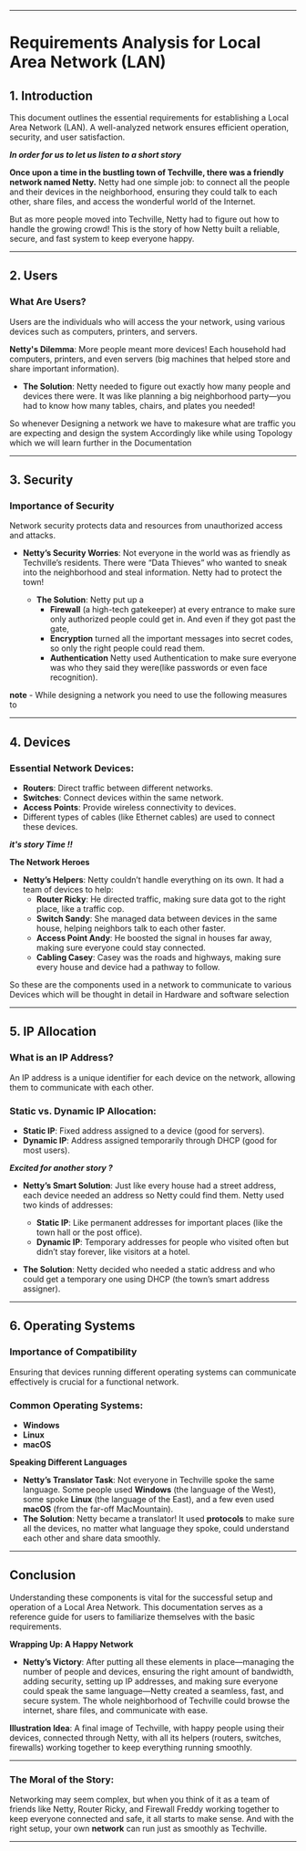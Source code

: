 

---

# **Requirements Analysis for Local Area Network (LAN)**

## **1. Introduction**
This document outlines the essential requirements for establishing a Local Area Network (LAN). A well-analyzed network ensures efficient operation, security, and user satisfaction.

***In order for us to let us listen to a short story***

**Once upon a time in the bustling town of Techville, there was a friendly network named Netty.** Netty had one simple job: to connect all the people and their devices in the neighborhood, ensuring they could talk to each other, share files, and access the wonderful world of the Internet.

But as more people moved into Techville, Netty had to figure out how to handle the growing crowd! This is the story of how Netty built a reliable, secure, and fast system to keep everyone happy.


---

## **2. Users**
### **What Are Users?**
Users are the individuals who will access the your network, using various devices such as computers, printers, and servers.

<!--  ### **Example:**
In our office, we have:
- **Employees**: 20 computers
- **Printers**: 3 networked printers
- **Servers**: 2 file servers for data storage 

### **Visual:**
*(Include an infographic showing different types of users and devices in an office setting)* -->
 **Netty's Dilemma**: More people meant more devices! Each household had computers, printers, and even servers (big machines that helped store and share important information).
   - **The Solution**: Netty needed to figure out exactly how many people and devices there were. It was like planning a big neighborhood party—you had to know how many tables, chairs, and plates you needed!

So whenever Designing a network we have to makesure what are traffic you are expecting and design the system Accordingly
like while using Topology which we will learn further in the Documentation 

---

## **3. Security**
### **Importance of Security**
Network security protects data and resources from unauthorized access and attacks.

- **Netty’s Security Worries**: Not everyone in the world was as friendly as Techville’s residents. There were “Data Thieves” who wanted to sneak into the neighborhood and steal information. Netty had to protect the town!

   - **The Solution**: Netty put up a
     - **Firewall** (a high-tech gatekeeper) at every entrance to make sure only authorized people could get in. And even if they got past the gate, 
     - **Encryption** turned all the important messages into secret codes, so only the right people could read them. 
     - **Authentication** Netty used Authentication to make sure everyone was who they said they were(like passwords or even face recognition).

**note** - While designing a network you need to use the following measures to 

---

## **4. Devices**
### **Essential Network Devices:**
- **Routers**: Direct traffic between different networks.
- **Switches**: Connect devices within the same network.
- **Access Points**: Provide wireless connectivity to devices.
- Different types of cables (like Ethernet cables) are used to connect these devices.

***it's story Time !!***

**The Network Heroes**
   - **Netty’s Helpers**: Netty couldn’t handle everything on its own. It had a team of devices to help:
     - **Router Ricky**: He directed traffic, making sure data got to the right place, like a traffic cop.
     - **Switch Sandy**: She managed data between devices in the same house, helping neighbors talk to each other faster.
     - **Access Point Andy**: He boosted the signal in houses far away, making sure everyone could stay connected.
     - **Cabling Casey**: Casey was the roads and highways, making sure every house and device had a pathway to follow.

So these are the components used in a network to communicate to various Devices which will be thought in detail in Hardware and software selection 
<!-- ### **Visual:**
*(Create a labeled diagram of a network layout showing each device's function)* -->

---

## **5. IP Allocation**
### **What is an IP Address?**
An IP address is a unique identifier for each device on the network, allowing them to communicate with each other.

### **Static vs. Dynamic IP Allocation:**
- **Static IP**: Fixed address assigned to a device (good for servers).
- **Dynamic IP**: Address assigned temporarily through DHCP (good for most users).

***Excited for another story ?***

 - **Netty’s Smart Solution**: Just like every house had a street address, each device needed an address so Netty could find them. Netty used two kinds of addresses:
     - **Static IP**: Like permanent addresses for important places (like the town hall or the post office).
     - **Dynamic IP**: Temporary addresses for people who visited often but didn’t stay forever, like visitors at a hotel.

- **The Solution**: Netty decided who needed a static address and who could get a temporary one using DHCP (the town’s smart address assigner).
<!-- ### **Visual:**
*(Use a flowchart to illustrate the differences between static and dynamic IP allocation)* -->

---

## **6. Operating Systems**
### **Importance of Compatibility**
Ensuring that devices running different operating systems can communicate effectively is crucial for a functional network.

### **Common Operating Systems:**
- **Windows**
- **Linux**
- **macOS**

**Speaking Different Languages**
   - **Netty’s Translator Task**: Not everyone in Techville spoke the same language. Some people used **Windows** (the language of the West), some spoke **Linux** (the language of the East), and a few even used **macOS** (from the far-off MacMountain).
   - **The Solution**: Netty became a translator! It used **protocols** to make sure all the devices, no matter what language they spoke, could understand each other and share data smoothly.
<!-- ### **Visual:**
*(Create a Venn diagram showing the overlap between different operating systems and their compatibility)* -->

---

## **Conclusion**
Understanding these components is vital for the successful setup and operation of a Local Area Network. This documentation serves as a reference guide for users to familiarize themselves with the basic requirements.

**Wrapping Up: A Happy Network**
   - **Netty’s Victory**: After putting all these elements in place—managing the number of people and devices, ensuring the right amount of bandwidth, adding security, setting up IP addresses, and making sure everyone could speak the same language—Netty created a seamless, fast, and secure system. The whole neighborhood of Techville could browse the internet, share files, and communicate with ease.

   **Illustration Idea**: A final image of Techville, with happy people using their devices, connected through Netty, with all its helpers (routers, switches, firewalls) working together to keep everything running smoothly.

---

### **The Moral of the Story**:
Networking may seem complex, but when you think of it as a team of friends like Netty, Router Ricky, and Firewall Freddy working together to keep everyone connected and safe, it all starts to make sense. And with the right setup, your own **network** can run just as smoothly as Techville.


---

